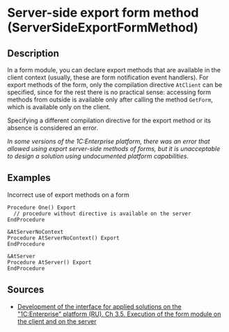 # Server-side export form method (ServerSideExportFormMethod)

<!-- Блоки выше заполняются автоматически, не трогать -->
## Description

<!-- Описание диагностики заполняется вручную. Необходимо понятным языком описать смысл и схему работу -->

In a form module, you can declare export methods that are available in the client context (usually, these are form notification event handlers). For export methods of the form, only the compilation directive `AtClient` can be specified, since for the rest there is no practical sense: accessing form methods from outside is available only after calling the method `GetForm`, which is available only on the client.

Specifying a different compilation directive for the export method or its absence is considered an error.

*In some versions of the 1C:Enterprise platform, there was an error that allowed using export server-side methods of forms, but it is unacceptable to design a solution using undocumented platform capabilities.*

## Examples
<!-- В данном разделе приводятся примеры, на которые диагностика срабатывает, а также можно привести пример, как можно исправить ситуацию -->

Incorrect use of export methods on a form

```bsl
Procedure One() Export
  // procedure without directive is available on the server
EndProcedure

&AtServerNoContext
Procedure AtServerNoContext() Export
EndProcedure

&AtServer
Procedure AtServer() Export
EndProcedure
```

## Sources
<!-- Необходимо указывать ссылки на все источники, из которых почерпнута информация для создания диагностики -->
<!-- Примеры источников

* Источник: [Стандарт: Тексты модулей](https://its.1c.ru/db/v8std#content:456:hdoc)
* Полезная информация: [Отказ от использования модальных окон](https://its.1c.ru/db/metod8dev#content:5272:hdoc)
* Источник: [Cognitive complexity, ver. 1.4](https://www.sonarsource.com/docs/CognitiveComplexity.pdf) -->

* [Development of the interface for applied solutions on the "1C:Enterprise" platform (RU). Ch 3.5. Execution of the form module on the client and on the server](https://its.1c.ru/db/pubv8devui/content/191/hdoc)
